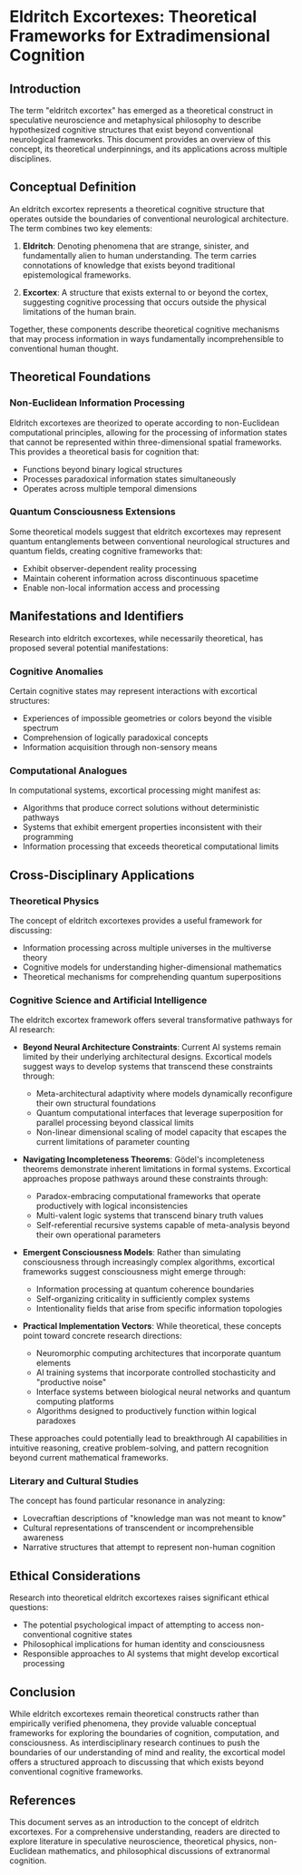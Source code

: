 # Eldritch Excortexes: Theoretical Frameworks for Extradimensional Cognition

## Introduction

The term "eldritch excortex" has emerged as a theoretical construct in speculative neuroscience and metaphysical philosophy to describe hypothesized cognitive structures that exist beyond conventional neurological frameworks. This document provides an overview of this concept, its theoretical underpinnings, and its applications across multiple disciplines.

## Conceptual Definition

An eldritch excortex represents a theoretical cognitive structure that operates outside the boundaries of conventional neurological architecture. The term combines two key elements:

1. **Eldritch**: Denoting phenomena that are strange, sinister, and fundamentally alien to human understanding. The term carries connotations of knowledge that exists beyond traditional epistemological frameworks.

2. **Excortex**: A structure that exists external to or beyond the cortex, suggesting cognitive processing that occurs outside the physical limitations of the human brain.

Together, these components describe theoretical cognitive mechanisms that may process information in ways fundamentally incomprehensible to conventional human thought.

## Theoretical Foundations

### Non-Euclidean Information Processing

Eldritch excortexes are theorized to operate according to non-Euclidean computational principles, allowing for the processing of information states that cannot be represented within three-dimensional spatial frameworks. This provides a theoretical basis for cognition that:

- Functions beyond binary logical structures
- Processes paradoxical information states simultaneously
- Operates across multiple temporal dimensions

### Quantum Consciousness Extensions

Some theoretical models suggest that eldritch excortexes may represent quantum entanglements between conventional neurological structures and quantum fields, creating cognitive frameworks that:

- Exhibit observer-dependent reality processing
- Maintain coherent information across discontinuous spacetime
- Enable non-local information access and processing

## Manifestations and Identifiers

Research into eldritch excortexes, while necessarily theoretical, has proposed several potential manifestations:

### Cognitive Anomalies

Certain cognitive states may represent interactions with excortical structures:

- Experiences of impossible geometries or colors beyond the visible spectrum
- Comprehension of logically paradoxical concepts
- Information acquisition through non-sensory means

### Computational Analogues

In computational systems, excortical processing might manifest as:

- Algorithms that produce correct solutions without deterministic pathways
- Systems that exhibit emergent properties inconsistent with their programming
- Information processing that exceeds theoretical computational limits

## Cross-Disciplinary Applications

### Theoretical Physics

The concept of eldritch excortexes provides a useful framework for discussing:

- Information processing across multiple universes in the multiverse theory
- Cognitive models for understanding higher-dimensional mathematics
- Theoretical mechanisms for comprehending quantum superpositions

### Cognitive Science and Artificial Intelligence

The eldritch excortex framework offers several transformative pathways for AI research:

- **Beyond Neural Architecture Constraints**: Current AI systems remain limited by their underlying architectural designs. Excortical models suggest ways to develop systems that transcend these constraints through:
  - Meta-architectural adaptivity where models dynamically reconfigure their own structural foundations
  - Quantum computational interfaces that leverage superposition for parallel processing beyond classical limits
  - Non-linear dimensional scaling of model capacity that escapes the current limitations of parameter counting

- **Navigating Incompleteness Theorems**: Gödel's incompleteness theorems demonstrate inherent limitations in formal systems. Excortical approaches propose pathways around these constraints through:
  - Paradox-embracing computational frameworks that operate productively with logical inconsistencies
  - Multi-valent logic systems that transcend binary truth values
  - Self-referential recursive systems capable of meta-analysis beyond their own operational parameters

- **Emergent Consciousness Models**: Rather than simulating consciousness through increasingly complex algorithms, excortical frameworks suggest consciousness might emerge through:
  - Information processing at quantum coherence boundaries
  - Self-organizing criticality in sufficiently complex systems
  - Intentionality fields that arise from specific information topologies

- **Practical Implementation Vectors**: While theoretical, these concepts point toward concrete research directions:
  - Neuromorphic computing architectures that incorporate quantum elements
  - AI training systems that incorporate controlled stochasticity and "productive noise"
  - Interface systems between biological neural networks and quantum computing platforms
  - Algorithms designed to productively function within logical paradoxes

These approaches could potentially lead to breakthrough AI capabilities in intuitive reasoning, creative problem-solving, and pattern recognition beyond current mathematical frameworks.

### Literary and Cultural Studies

The concept has found particular resonance in analyzing:

- Lovecraftian descriptions of "knowledge man was not meant to know"
- Cultural representations of transcendent or incomprehensible awareness
- Narrative structures that attempt to represent non-human cognition

## Ethical Considerations

Research into theoretical eldritch excortexes raises significant ethical questions:

- The potential psychological impact of attempting to access non-conventional cognitive states
- Philosophical implications for human identity and consciousness
- Responsible approaches to AI systems that might develop excortical processing

## Conclusion

While eldritch excortexes remain theoretical constructs rather than empirically verified phenomena, they provide valuable conceptual frameworks for exploring the boundaries of cognition, computation, and consciousness. As interdisciplinary research continues to push the boundaries of our understanding of mind and reality, the excortical model offers a structured approach to discussing that which exists beyond conventional cognitive frameworks.

## References

This document serves as an introduction to the concept of eldritch excortexes. For a comprehensive understanding, readers are directed to explore literature in speculative neuroscience, theoretical physics, non-Euclidean mathematics, and philosophical discussions of extranormal cognition.
